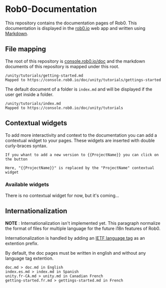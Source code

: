 # Rob0-Documentation

This repository contains the documentation pages of Rob0.
This documentation is displayed in the [rob0.io](https://rob0.io) web app and written using [Markdown](https://guides.github.com/features/mastering-markdown/).

## File mapping

The root of this repository is [console.rob0.io/doc](https://console.rob0.io/doc) and the markdown documents of this repository is mapped under this root.

```
/unity/tutorials/getting-started.md
Mapped to https://console.rob0.io/doc/unity/tutorials/gettings-started
```

The default document of a folder is `index.md` and will be displayed if the user get inside a folder.

```
/unity/tutorials/index.md
Mapped to https://console.rob0.io/doc/unity/tutorials
```

## Contextual widgets

To add more interactivity and context to the documentation you can add a contextual widget to your pages. These widgets are inserted with double curly-braces syntax.

```
If you whant to add a new version to {{ProjectName}} you can click on the button

Here, "{{ProjectName}}" is replaced by the "ProjectName" contextual widget
```

### Available widgets

There is no contextual widget for now, but it's coming...

## Internationalization

**NOTE** : Internationalization isn't implemented yet. This paragraph normalize the format of files for multiple language for the future i18n features of Rob0.

Internationalization is handled by adding an [IETF language tag](https://en.wikipedia.org/wiki/IETF_language_tag) as an extention prefix.

By default, the doc pages must be written in english and without any language tag extention.

```
doc.md > doc.md in English
index.es.md > index.md in Spanish
unity.fr-CA.md > unity.md in Canadian French
getting-started.fr.md > gettings-started.md in French
```
